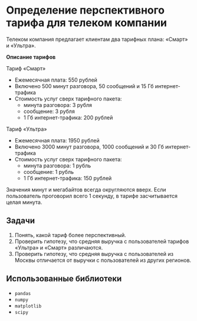 # Определение перспективного тарифа для телеком компании
Телеком компания предлагает клиентам два тарифных плана: «Смарт» и «Ультра».

**Описание тарифов**

Тариф «Смарт»
- Ежемесячная плата: 550 рублей
- Включено 500 минут разговора, 50 сообщений и 15 Гб интернет-трафика
- Стоимость услуг сверх тарифного пакета:
    - минута разговора: 3 рубля
    - сообщение: 3 рубля
    - 1 Гб интернет-трафика: 200 рублей

Тариф «Ультра»
- Ежемесячная плата: 1950 рублей
- Включено 3000 минут разговора, 1000 сообщений и 30 Гб интернет-трафика
- Стоимость услуг сверх тарифного пакета:
    - минута разговора: 1 рубль
    - сообщение: 1 рубль
    - 1 Гб интернет-трафика: 150 рублей

Значения минут и мегабайтов всегда округляются вверх. Если пользователь проговорил всего 1 секунду, в тарифе засчитывается целая минута.

## Задачи

1. Понять, какой тариф более перспективный.
2. Проверить гипотезу, что средняя выручка с пользователей тарифов «Ультра» и «Смарт» различаются.
3. Проверить гипотезу, что средняя выручка с пользователей из Москвы отличается от выручки с пользователей из других регионов.
## Использованные библиотеки
- `pandas`
- `numpy`
- `matplotlib`
- `scipy`
